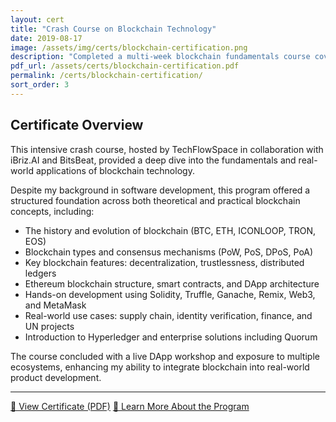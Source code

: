 ```yaml
---
layout: cert
title: "Crash Course on Blockchain Technology"
date: 2019-08-17
image: /assets/img/certs/blockchain-certification.png
description: "Completed a multi-week blockchain fundamentals course covering distributed systems, smart contracts, DApps, and hands-on Ethereum and Hyperledger development."
pdf_url: /assets/certs/blockchain-certification.pdf
permalink: /certs/blockchain-certification/
sort_order: 3
---
```


## Certificate Overview

This intensive crash course, hosted by TechFlowSpace in collaboration with iBriz.AI and BitsBeat, provided a deep dive into the fundamentals and real-world applications of blockchain technology.

Despite my background in software development, this program offered a structured foundation across both theoretical and practical blockchain concepts, including:

- The history and evolution of blockchain (BTC, ETH, ICONLOOP, TRON, EOS)  
- Blockchain types and consensus mechanisms (PoW, PoS, DPoS, PoA)  
- Key blockchain features: decentralization, trustlessness, distributed ledgers  
- Ethereum blockchain structure, smart contracts, and DApp architecture  
- Hands-on development using Solidity, Truffle, Ganache, Remix, Web3, and MetaMask  
- Real-world use cases: supply chain, identity verification, finance, and UN projects  
- Introduction to Hyperledger and enterprise solutions including Quorum  

The course concluded with a live DApp workshop and exposure to multiple ecosystems, enhancing my ability to integrate blockchain into real-world product development.

---

[📄 View Certificate (PDF)](/assets/certs/blockchain-certification.pdf)
[🔗 Learn More About the Program](https://techflow.ibriz.ai/blockchain-event/#:~:text=Crash%20Course%20on%20BLOCKCHAIN%20TECHNOLOGY)  